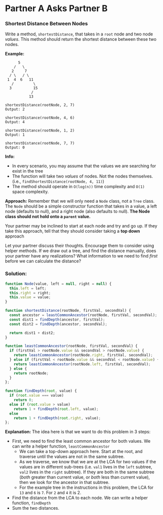 # Partner A Asks Partner B

### Shortest Distance Between Nodes

Write a method, `shortestDistance`, that takes in a `root` node and two node _values_. This method should return the shortest distance between these two nodes.

**Example:**
```
      5
    /   \
   2     7
  / \   / \  
 1  4  6   11
   /         \
  3          15
            /
           13

shortestDistance(rootNode, 2, 7)
Output: 2

shortestDistance(rootNode, 4, 6)
Output: 4

shortestDistance(rootNode, 1, 2)
Output: 1

shortestDistance(rootNode, 7, 7)
Output: 0
```

**Info:**
* In every scenario, you may assume that the values we are searching for exist in the tree
* The function will take two _values_ of nodes. Not the nodes themselves. (i.e., `findShortestDistance(rootNode, 4, 11)`)
* The method should operate in `O(log(n))` time complexity and `O(1)` space complexity.


**Approach:** Remember that we will only need a `Node` class, not a `Tree` class. The `Node` should be a simple constructor function that takes in a value, a left node (defaults to null), and a right node (also defaults to null). **The Node class should not hold onto a `parent` value.**

Your partner may be inclined to start at each node and try and go up. If they take this approach, tell that they should consider taking a **top down** approach

Let your partner discuss their thoughts. Encourage them to consider using helper methods. If we draw out a tree, and find the distance manually, does your partner have any realizations? What information to we need to find _first_ before we can calculate the distance?


### Solution:


```js
function Node(value, left = null, right = null) {
  this.left = left;
  this.right = right;
  this.value = value;
}

function shortestDistance(rootNode, firstVal, secondVal) {
  const ancestor = leastCommonAncestor(rootNode, firstVal, secondVal);
  const dist1 = findDepth(ancestor, firstVal);
  const dist2 = findDepth(ancestor, secondVal);

  return dist1 + dist2;
}

function leastCommonAncestor(rootNode, firstVal, secondVal) {
  if (firstVal > rootNode.value && secondVal > rootNode.value) {
    return leastCommonAncestor(rootNode.right, firstVal, secondVal);
  } else if (firstVal < rootNode.value && secondVal < rootNode.value) {
    return leastCommonAncestor(rootNode.left, firstVal, secondVal);
  } else {
    return rootNode;
  }
};

function findDepth(root, value) {  
  if (root.value === value)
    return 0;
  else if (root.value > value)
    return 1 + findDepth(root.left, value);
  else
    return 1 + findDepth(root.right, value);
};
```


**Explanation:**
The idea here is that we want to do this problem in 3 steps:
* First, we need to find the least common ancestor for both values. We can write a helper function, `leastCommonAncestor`
  * We can take a top-down approach here. Start at the root, and traverse until the values are not in the same subtree.
  * As we traverse, we know that we are at the LCA for two values if the values are in different sub-trees (i.e. `val1` lives in the `left` subtree, `val2` lives in the `right` subtree). If they are both in the same subtree (_both_ greater than current value, or _both_ less than current value), then we look for the ancestor in that subtree.
  * For the example tree in the instructions in this problem, the LCA for `13` and `6` is `7`. For `2` and `4` it is 2.
* Find the distance from the LCA to each node. We can write a helper function, `findDepth`
* Sum the two distances.
